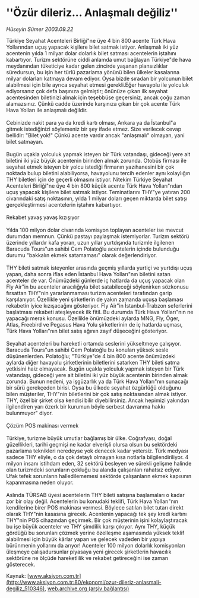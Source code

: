 # ''Özür dileriz... Anlaşmalı değiliz''

*Hüseyin Sümer 2003.09.22*

<div class="pNewsDetailMainContent" itemprop="articleBody">
 Türkiye Seyahat Acenteleri Birliği"ne üye 4 bin 800 acente Türk Hava Yollarından uçuş yapacak kişilere bilet satmak istiyor. Anlaşmalı iki yüz acentenin yılda 1 milyar dolar dolarlık bilet satması acentelerin iştahını kabartıyor. Turizm sektörüne ciddi anlamda umut bağlayan Türkiye"de hava meydanından tüketiciye kadar gelen zincirde yaşanan plansızlıklar süredursun, bu işin her türlü pazarlama yönünü bilen ülkeler kasalarına milyar dolarları katmaya devam ediyor. Oysa bizde sıradan bir yolcunun bilet alabilmesi için bile ayrıca seyahat etmesi gerekli.Eğer havayolu ile yolculuk ediyorsanız çok defa başınıza gelmiştir; önünüze çıkan ilk seyahat acentesinden biletinizi almak için teşebbüse geçersiniz, ancak çoğu zaman alamazsınız. Çünkü cadde üzerinde karşınıza çıkan bir çok acente Türk Hava Yolları ile anlaşmalı değildir.
 <br/>
 <br/>
 Cebinizde nakit para ya da kredi kartı olması, Ankara ya da İstanbul"a gitmek istediğinizi söylemeniz bir şey ifade etmez. Size verilecek cevap bellidir: "Bilet yok!" Çünkü acente vardır ancak "anlaşmalı" olmayan, yani bilet satmayan.
 <br/>
 <br/>
 Bugün uçakla yolculuk yapmak isteyen bir Türk vatandaşı, gideceği yere ait biletini iki yüz büyük acentenin birinden almak zorunda. Otobüs firması ile seyahat etmek isteyen bir yolcu istediği firmanın yazıhanesini bir çok noktada bulup biletini alabiliyorsa, havayolunu tercih edenler aynı kolaylığın THY biletleri için de geçerli olmasını istiyor. Nitekim Türkiye Seyahat Acenteleri Birliği"ne üye 4 bin 800 küçük acente Türk Hava Yolları"ndan uçuş yapacak kişilere bilet satmak istiyor. Teminatlarını THY"ye yatıran 200 civarındaki satış noktasının, yılda 1 milyar doları geçen miktarda bilet satışı gerçekleştirmesi acentelerin iştahını kabartıyor.
 <br/>
 <br/>
 Rekabet yavaş yavaş kızışıyor
 <br/>
 <br/>
 Yılda 100 milyon dolar civarında komisyon toplayan acenteler ise mevcut durumdan memnun. Çünkü pastayı paylaşmak istemiyorlar. Turizm sektörü üzerinde yıllardır kafa yoran, uzun yıllar yurtdışında turizmle ilgilenen Baracuda Tours"un sahibi Cem Polatoğlu acentelerin içinde bulunduğu durumu "bakkalın ekmek satamaması" olarak değerlendiriyor.
 <br/>
 <br/>
 THY bileti satmak isteyenler arasında geçmiş yıllarda yurtiçi ve yurtdışı uçuş yapan, daha sonra iflas eden İstanbul Hava Yolları"nın biletini satan acenteler de var. Önümüzdeki günlerde iç hatlarda da uçuş yapacak olan Fly Air"in bu acenteler aracılığıyla bilet satabileceği söylenirken sözkonusu fırsattan THY"nin yararlanmaması turizm acenteleri tarafından garip karşılanıyor. Özellikle yeni şirketlerin de yakın zamanda uçuşa başlaması rekabetin iyice kızışacağını gösteriyor. Fly Air"in İstanbul-Trabzon seferlerini başlatması rekabeti ateşleyecek ilk fitil. Bu durumda Türk Hava Yolları"nın ne yapacağı merak konusu. Özellikle önümüzdeki aylarda MNG, Fly, Öger, Atlas, Freebird ve Pegasus Hava Yolu şirketlerinin de iç hatlarda uçması, Türk Hava Yolları"nın bilet satış ağının zayıf düşeceğini gösteriyor.
 <br/>
 <br/>
 Seyahat acenteleri bu hareketli ortamda seslerini yükseltmeye çalışıyor. Baracuda Tours"un sahibi Cem Polatoğlu bu konuları yüksek sesle düşünenlerden. Polatoğlu; "Türkiye"de 4 bin 800 acente önümüzdeki aylarda diğer havayolu şirketlerinin biletlerini satarken THY bileti satma yetkisini haiz olmayacak. Bugün uçakla yolculuk yapmak isteyen bir Türk vatandaşı, gideceği yere ait biletini iki yüz büyük acentenin birinden almak zorunda. Bunun nedeni, ya işgüzarlık ya da Türk Hava Yolları"nın sunacağı bir sürü gerekçeden birisi. Oysa bu ülkede seyahat özgürlüğü olduğunu bilen müşteriler, THY"nin biletlerini bir çok satış noktasından almak istiyor. THY, özel bir şirket olsa kendisi bilir diyebilirsiniz. Ancak hepimizi yakından ilgilendiren yarı özerk bir kurumun böyle serbest davranma hakkı bulunmuyor" diyor.
 <br/>
 <br/>
 Çözüm POS makinası vermek
 <br/>
 <br/>
 Türkiye, turizme büyük umutlar bağlamış bir ülke. Coğrafyası, doğal güzellikleri, tarihi geçmişi ne kadar elverişli olursa olsun bu sektördeki pazarlama teknikleri neredeyse yok denecek kadar yetersiz. Türk medyası sadece THY eliyle, o da çok detaylı olmayan kısa notlarla bilgilendiriliyor. 4 milyon insanı istihdam eden, 32 sektörü besleyen ve sürekli gelişme halinde olan turizmdeki sorunların çokluğu bu alanda çalışanları rahatsız ediyor. Ufak tefek sorunların halledilememesi sektörde çalışanların ekmek kapısının kapanmasına neden oluyor.
 <br/>
 <br/>
 Aslında TÜRSAB üyesi acentelerin THY bileti satışına başlamaları o kadar zor bir olay değil. Acentelerin bu konudaki teklifi, Türk Hava Yolları"nın kendilerine birer POS makinası vermesi. Böylece satılan bilet tutarı direkt olarak THY"nin kasasına girecek. Acentenin yapacağı tek şey kredi kartını THY"nin POS cihazından geçirmek. Bir çok müşterinin işini kolaylaştıracak bu işe büyük acenteler ve THY şimdilik karşı çıkıyor. Aynı THY, küçük gördüğü bu sorunları çözmek yerine özelleşme aşamasında yüksek teklif alabilmesi için büyük kârlar yapan ve gelecek vadeden bir yapıya bürünmenin yollarını da arıyor! Acenteler 100 milyon dolarlık komisyonları üleşmeye çalışadursunlar piyasaya yeni girecek şirketlerin havacılık sektörüne ne ölçüde hareketlilik ve rekabet getireceğini ise zaman gösterecek.
 <br/>
</div>


Kaynak: [www.aksiyon.com.tr](http://www.aksiyon.com.tr:80/ekonomi/ozur-dileriz-anlasmali-degiliz_510346), [web.archive.org (arşiv bağlantısı)](http://web.archive.org/web/20150601023914/http://www.aksiyon.com.tr:80/ekonomi/ozur-dileriz-anlasmali-degiliz_510346)
